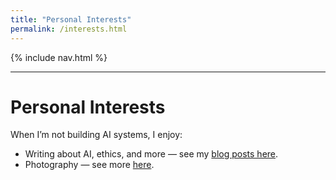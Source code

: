 ```yaml
---
title: "Personal Interests"
permalink: /interests.html
---
```


<link rel="stylesheet" href="{{ '/assets/css/custom.css?v=8' | relative_url }}">
{% include nav.html %}

---

# Personal Interests

When I’m not building AI systems, I enjoy:

- Writing about AI, ethics, and more — see my [blog posts here](https://medium.com/).
- Photography — see more [here](https://www.flickr.com/people/203606562@N02/).


